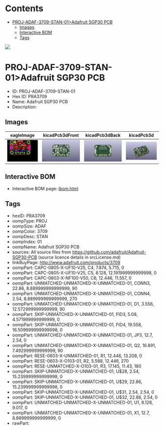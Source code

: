 



Contents
========

* [PROJ-ADAF-3709-STAN-01>Adafruit SGP30 PCB](#proj-adaf-3709-stan-01adafruit-sgp30-pcb)
	* [Images](#images)
	* [Interactive BOM](#interactive-bom)
	* [Tags](#tags)
  
![][im]
# PROJ-ADAF-3709-STAN-01>Adafruit SGP30 PCB

- ID: PROJ-ADAF-3709-STAN-01
- Hex ID: PRA3709
- Name: Adafruit SGP30 PCB
- Description: 

## Images
  
  

|eagleImage|kicadPcb3dFront|kicadPcb3dBack|kicadPcb3d|
| :---: | :---: | :---: | :---: |
|[![eagleImage](eagleImage_140.png)](eagleImage_600.png)|[![kicadPcb3dFront](kicadPcb3dFront_140.png)](kicadPcb3dFront_600.png)|[![kicadPcb3dBack](kicadPcb3dBack_140.png)](kicadPcb3dBack_600.png)|[![kicadPcb3d](kicadPcb3d_140.png)](kicadPcb3d_600.png)|

## Interactive BOM

- Interactive BOM page: [ibom.html](kicad/bom/ibom.html)

## Tags

- hexID: PRA3709
- oompType: PROJ
- oompSize: ADAF
- oompColor: 3709
- oompDesc: STAN
- oompIndex: 01
- oompName: Adafruit SGP30 PCB
- sources: All source files from https://github.com/adafruit/Adafruit-SGP30-PCB (source licence details in srcLicense.md)
- linkBuyPage: http://www.adafruit.com/products/3709
- oompPart: CAPC-0805-X-UF10-V25, C4, 7.874, 5.715, 0
- oompPart: CAPC-0805-X-UF10-V25, C5, 8.128, 12.191999999999998, 0
- oompPart: CAPC-0603-X-NF100-V50, C6, 12.446, 11.557, 0
- oompPart: UNMATCHED-UNMATCHED-X-UNMATCHED-01, CONN3, 22.86, 8.889999999999999, 90
- oompPart: UNMATCHED-UNMATCHED-X-UNMATCHED-01, CONN4, 2.54, 8.889999999999999, 270
- oompPart: UNMATCHED-UNMATCHED-X-UNMATCHED-01, D1, 3.556, 12.572999999999999, 90
- oompPart: SKIP-UNMATCHED-X-UNMATCHED-01, FID3, 5.08, 4.571999999999999, 0
- oompPart: SKIP-UNMATCHED-X-UNMATCHED-01, FID4, 19.558, 16.509999999999998, 0
- oompPart: UNMATCHED-UNMATCHED-X-UNMATCHED-01, JP3, 12.7, 2.54, 0
- oompPart: UNMATCHED-UNMATCHED-X-UNMATCHED-01, Q2, 16.891, 7.492999999999999, 90
- oompPart: RESE-0603-X-UNMATCHED-01, R1, 12.446, 13.208, 0
- oompPart: RESE-0603-X-O103-01, R2, 5.588, 12.446, 270
- oompPart: RESE-UNMATCHED-X-O103-01, R3, 17.145, 11.43, 180
- oompPart: SKIP-UNMATCHED-X-UNMATCHED-01, U$28, 2.54, 15.239999999999998, 0
- oompPart: SKIP-UNMATCHED-X-UNMATCHED-01, U$29, 22.86, 15.239999999999998, 0
- oompPart: SKIP-UNMATCHED-X-UNMATCHED-01, U$31, 2.54, 2.54, 0
- oompPart: SKIP-UNMATCHED-X-UNMATCHED-01, U$32, 22.86, 2.54, 0
- oompPart: UNMATCHED-UNMATCHED-X-UNMATCHED-01, U1, 8.128, 9.017, 0
- oompPart: UNMATCHED-UNMATCHED-X-UNMATCHED-01, X1, 12.7, 8.889999999999999, 0
- rawPart: 



[im]: kicadPcb3d_450.png
